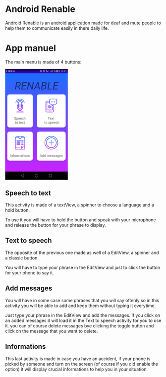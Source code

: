 # Android Renable

Android Renable is an android application made for deaf and mute people to help them to communicate easily in there daily life.

# App manuel

The main menu is made of 4 buttons:

<img align="center" src="images/sc_menu.png" width="40%" height="40%">

## Speech to text

This activity is made of a textView, a spinner to choose a language and a hold button.

To use it you will have to hold the button and speak with your microphone and release the button for your phrase to display.

## Text to speech

The opposite of the previous one made as well of a EditView, a spinner and a classic button.

You will have to type your phrase in the EditView and just to click the button for your phone to say it.

## Add messages

You will have in some case some phrases that you will say oftenly so in this activity you will be able to add and keep them without typing it everytime.

Just type your phrase in the EditView and add the messages.
If you click on an added messages it will load it in the Text to speech activity for you to use it.
you can of course delete messages bye clicking the toggle button and click on the message that you want to delete. 

## Informations

This last activity is made in case you have an accident, if your phone is picked by someone and turn on the screen (of course if you did enable the option) it will display crucial informations to help you in your situation.
